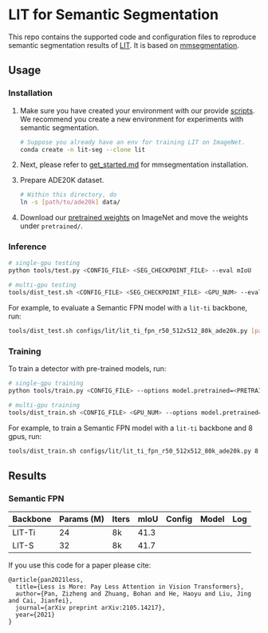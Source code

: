 # LIT for Semantic Segmentation

This repo contains the supported code and configuration files to reproduce semantic segmentation results of [LIT](https://arxiv.org/abs/2105.14217). It is based on [mmsegmentation](https://github.com/open-mmlab/mmsegmentation).


## Usage

### Installation

1. Make sure you have created your environment with our provide [scripts](). We recommend you create a new environment for experiments with semantic segmentation.

   ```bash
   # Suppose you already have an env for training LIT on ImageNet.
   conda create -n lit-seg --clone lit
   ```

2. Next, please refer to [get_started.md](https://github.com/open-mmlab/mmsegmentation/blob/master/docs/get_started.md#installation) for mmsegmentation installation.

3. Prepare ADE20K dataset.

   ```bash
   # Within this directory, do
   ln -s [path/to/ade20k] data/
   ```

4. Download our [pretrained weights]() on ImageNet and move the weights under `pretrained/`.



### Inference

```bash
# single-gpu testing
python tools/test.py <CONFIG_FILE> <SEG_CHECKPOINT_FILE> --eval mIoU

# multi-gpu testing
tools/dist_test.sh <CONFIG_FILE> <SEG_CHECKPOINT_FILE> <GPU_NUM> --eval mIoU
```

For example, to evaluate a Semantic FPN model with a `lit-ti` backbone, run:

```bash
tools/dist_test.sh configs/lit/lit_ti_fpn_r50_512x512_80k_ade20k.py [path/to/checkpoint] 1 --eval mIoU
```



### Training

To train a detector with pre-trained models, run:

```bash
# single-gpu training
python tools/train.py <CONFIG_FILE> --options model.pretrained=<PRETRAIN_MODEL> [model.backbone.use_checkpoint=True] [other optional arguments]

# multi-gpu training
tools/dist_train.sh <CONFIG_FILE> <GPU_NUM> --options model.pretrained=<PRETRAIN_MODEL> [model.backbone.use_checkpoint=True] [other optional arguments] 
```

For example, to train a Semantic FPN model with a `lit-ti` backbone and 8 gpus, run:

```bash
tools/dist_train.sh configs/lit/lit_ti_fpn_r50_512x512_80k_ade20k.py 8 --options model.pretrained=<PRETRAIN_MODEL>
```



## Results

### Semantic FPN

| Backbone | Params (M) | Iters | mIoU | Config | Model | Log  |
| -------- | ---------- | ----- | ---- | ------ | ----- | ---- |
| LIT-Ti   | 24         | 8k    | 41.3 |        |       |      |
| LIT-S    | 32         | 8k    | 41.7 |        |       |      |



If you use this code for a paper please cite:

```
@article{pan2021less,
  title={Less is More: Pay Less Attention in Vision Transformers},
  author={Pan, Zizheng and Zhuang, Bohan and He, Haoyu and Liu, Jing and Cai, Jianfei},
  journal={arXiv preprint arXiv:2105.14217},
  year={2021}
}
```

